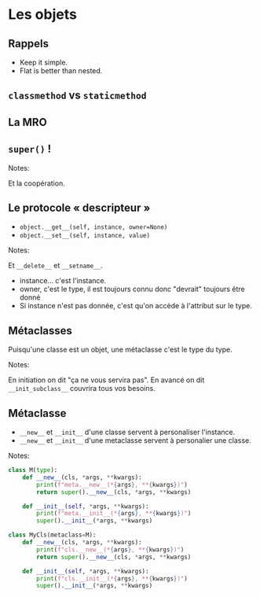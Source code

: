 # Les objets

## Rappels

- Keep it simple.
- Flat is better than nested.


## `classmethod` vs `staticmethod`

## La MRO

## `super()` !

Notes:

Et la coopération.


## Le protocole « descripteur »

- `object.__get__(self, instance, owner=None)`
- `object.__set__(self, instance, value)`

Notes:

Et `__delete__` et `__setname__`.

- instance... c'est l'instance.
- owner, c'est le type, il est toujours connu donc "devrait" toujours être donné
- Si instance n'est pas donnée, c'est qu'on accède à l'attribut sur le type.


## Métaclasses

Puisqu'une classe est un objet, une métaclasse c'est le type du type.

Notes:

En initiation on dit "ça ne vous servira pas". En avancé on dit
`__init_subclass__` couvrira tous vos besoins.


## Métaclasse

- `__new__` et `__init__` d'une classe servent à personaliser l'instance.
- `__new__` et `__init__` d'une metaclasse servent à personalier une classe.

Notes:

```python
class M(type):
    def __new__(cls, *args, **kwargs):
        print(f"meta.__new__(*{args}, **{kwargs})")
        return super().__new__(cls, *args, **kwargs)

    def __init__(self, *args, **kwargs):
        print(f"meta.__init__(*{args}, **{kwargs})")
        super().__init__(*args, **kwargs)

class MyCls(metaclass=M):
    def __new__(cls, *args, **kwargs):
        print(f"cls.__new__(*{args}, **{kwargs})")
        return super().__new__(cls, *args, **kwargs)

    def __init__(self, *args, **kwargs):
        print(f"cls.__init__(*{args}, **{kwargs})")
        super().__init__(*args, **kwargs)
```
